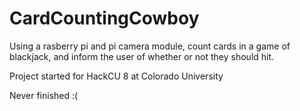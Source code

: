 # CardCountingCowboy
Using a rasberry pi and pi camera module, count cards in a game of blackjack, and inform the user of whether or not they should hit.

Project started for HackCU 8 at Colorado University

Never finished :(
